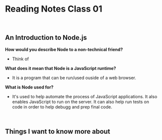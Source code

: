 # Reading Notes Class 01

<br>

## An Introduction to Node.js

**How would you describe Node to a non-technical friend?**

- Think of 

**What does it mean that Node is a JavaScript runtime?**

- It is a program that can be run/used ouside of a web browser. 

**What is Node used for?**

- It's used to help automate the process of JavaScript applications. It also enables JavaScript to run on the server. It can also help run tests on code in order to help debugg and prep final code.

<br>

## Things I want to know more about
